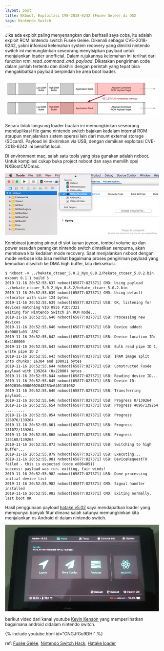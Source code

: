 ```yaml
---
layout: post
title: NXboot, Exploitasi CVE-2018-6242 (Fusée Gelée) di OSX
tags: Nintendo Switch
---
```


Jika ada exploit paling menyenangkan dan berhasil saya coba, itu adalah exploit RCM nintendo switch Fusée Gelée. Dikenali sebagai CVE-2018-6242, yakni infomasi kelemahan system recovery yang dimiliki nintendo switch ini memungkinkan seseorang menyisipkan payload untuk menjalankan loader unofficial. Dalam [rujukannya](https://github.com/Qyriad/fusee-launcher/blob/master/report/fusee_gelee.md) kelemahan ini terlihat dari function *rcm_read_command_and_payload*. Dikatakan pengiriman code dalam jumlah tertentu dan diakhiri dengan perintah yang tepat bisa mengakibatkan payload berpindah ke area boot loader.

![alt text](/images/copy_span.png "Effect of the vulnerability")

Secara tidak langsung loader buatan ini memungkinkan seseorang menduplikasi file game nintendo switch bajakan kedalam internal ROM ataupun menjalankan sistem operasi lain dari mount external storage (SDcard). Payload ini dikirimkan via USB, dengan demikian exploitasi CVE-2018-6242 ini bersifat local.

Di environment mac, salah satu tools yang bisa gunakan adalah nxboot. Untuk kompilasi cukup buka project nxboot dan saya memilih opsi NXBootCMDmac.

![alt text](/images/nxbootcmd.png "Build option")

Kombinasi jumping pinout di slot kanan joycon, tombol volume up dan power sesudah perangkat nintendo switch dimatikan sempurna, akan membawa kita kedalam mode recovery. Saat menjalankan nxboot dengan mode verbose kita bisa melihat bagaimana proses pengiriman payload yang kemudian diswitch ke DMA high buffer, lalu dieksekusi.

```console
$ nxboot -v ../hekate_ctcaer_5.0.2_Nyx_0.8.2/hekate_ctcaer_5.0.2.bin 
nxboot 0.1.1 build 5
2019-11-16 20:52:55.637 nxboot[65877:827371] CMD: Using payload ../hekate_ctcaer_5.0.2_Nyx_0.8.2/hekate_ctcaer_5.0.2.bin
2019-11-16 20:52:55.639 nxboot[65877:827371] CMD: Using default relocator with size 124 bytes
2019-11-16 20:52:55.639 nxboot[65877:827371] USB: OK, listening for devices matching VID:0955 PID:7321
waiting for Nintendo Switch in RCM mode...
2019-11-16 20:52:55.640 nxboot[65877:827371] USB: Processing new devices
2019-11-16 20:52:55.640 nxboot[65877:827371] USB: Device added: 0x00001a03 `APX'
2019-11-16 20:52:55.642 nxboot[65877:827371] USB: Device location ID: 0x4100000
2019-11-16 20:52:55.643 nxboot[65877:827371] USB: Bulk read pipe ID 1, write pipe ID 2
2019-11-16 20:52:55.643 nxboot[65877:827371] USB: IRAM image split into chunks: 16384 and 108011 bytes
2019-11-16 20:52:55.644 nxboot[65877:827371] USB: Constructed Fusée payload with 139264 (0x22000) bytes
2019-11-16 20:52:55.644 nxboot[65877:827371] USB: Reading device ID...
2019-11-16 20:52:55.645 nxboot[65877:827371] USB: Device ID: 0002030c0000002048283e6401101062
2019-11-16 20:52:55.646 nxboot[65877:827371] USB: Transferring payload...
2019-11-16 20:52:55.646 nxboot[65877:827371] USB: Progress 0/139264
2019-11-16 20:52:55.654 nxboot[65877:827371] USB: Progress 4096/139264
.........
2019-11-16 20:52:55.854 nxboot[65877:827371] USB: Progress 126976/139264
2019-11-16 20:52:55.861 nxboot[65877:827371] USB: Progress 131072/139264
2019-11-16 20:52:55.868 nxboot[65877:827371] USB: Progress 135168/139264
2019-11-16 20:52:55.873 nxboot[65877:827371] USB: Switching to high buffer...
2019-11-16 20:52:55.879 nxboot[65877:827371] USB: Executing...
2019-11-16 20:52:55.981 nxboot[65877:827371] USB: DeviceRequestTO failed - this is expected (code e0004051)
success: payload was run. exiting, fair winds!
2019-11-16 20:52:55.982 nxboot[65877:827371] USB: Done processing initial device list
2019-11-16 20:52:55.982 nxboot[65877:827371] CMD: Signal handler installed
2019-11-16 20:52:55.982 nxboot[65877:827371] CMD: Exiting normally, last boot OK
```
Hasil penggunaan payload [hatake v5.02](https://github.com/CTCaer/hekate/tree/v5.0.2)  saya mendapatkan loader yang mempunyai banyak fitur dimana salah satunya memungkinkan kita menjalankan os Android di dalam nintendo switch. 

![alt text](/images/ctaer_loader.jpg "Ctaer loader")

berikut video dari kanal youtube [Kevin Kenson](https://www.youtube.com/user/KevinKenson) yang memperlihatkan bagaimana android didalam nintendo switch.

{% include youtube.html id="CNGJfGo9DHI" %}

ref: [Fusée Gelée](https://github.com/Qyriad/fusee-launcher), [Nintendo Switch Hack](https://www.youtube.com/watch?v=CNGJfGo9DHI), [Hatake loader](https://github.com/CTCaer/hekate/tree/v5.0.2)